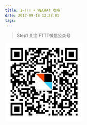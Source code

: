 ```yaml
---
title: IFTTT + WECHAT 攻略
date: 2017-09-18 12:28:01
tags:
---
```

> Step1 关注IFTTT微信公众号

![](/images/qrcode.jpg)

